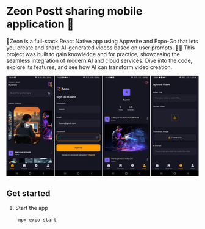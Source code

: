 # Zeon Postt sharing mobile application 👋

🌟Zeon is a full-stack React Native app using Appwrite and Expo-Go that lets you create and share AI-generated videos based on user prompts. 🎥✨ This project was built to gain knowledge and for practice, showcasing the seamless integration of modern AI and cloud services. Dive into the code, explore its features, and see how AI can 
transform video creation.

![zeon](https://github.com/RuwanPradeep0/zeon/blob/main/readmeDoc/image.jpg)


## Get started


1. Start the app

   ```bash
    npx expo start
   ```

